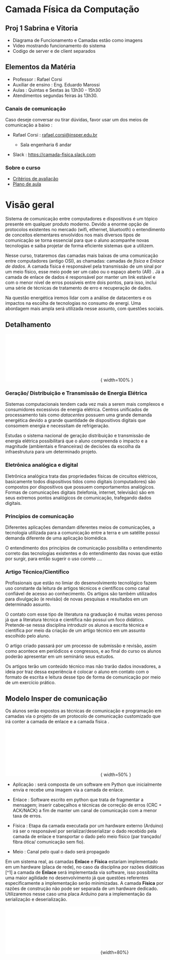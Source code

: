 ﻿
# Camada Física da Computação

## Proj 1 Sabrina e Vitoria

- Diagrama de Funcionamento e Camadas estão como imagens
- Video mostrando funcionamento do sistema
- Codigo de server e de client separados

## Elementos da Matéria

- Professor : Rafael Corsi
- Auxiliar de ensino : Eng. Eduardo Marossi 
- Aulas : Quintas e Sextas às 13h30 - 15h30
- Atendimentos segundas feiras às 13h30.

### Canais de comunicação 

Caso deseje conversar ou tirar dúvidas, favor usar um dos meios de comunicação a baixo :

- Rafael Corsi : rafael.corsi@insper.edu.br
    - Sala engenharia 6 andar

- Slack : https://camada-fisica.slack.com
 
### Sobre o curso

- [Critérios de avaliação 
](https://github.com/Insper/Camada-Fisica-Computacao/wiki/Crit%C3%A9rios-de-Avalia%C3%A7%C3%A3o)
- [Plano de aula]()

# Visão geral

Sistema de comunicação entre computadores e dispositivos é um tópico
presente em qualquer produto moderno. Devido a enorme opção de
protocolos existentes no mercado (wifi, ethernet, bluetooth) o
entendimento de conceitos elementares envolvidos nos mais diversos tipos
de comunicação se torna essencial para que o aluno acompanhe novas
tecnologias e saiba projetar de forma eficiente sistemas que a utilizem.

Nesse curso, trataremos das camadas mais baixas de uma comunicação entre
computadores (antigo OSI), as chamadas: camadas de *física* e *Enlace de
dados*. A camada física é responsável pela transmissão de
um sinal por um meio físico, esse meio pode ser um cabo ou o espaço aberto (AR)
. Já a camada de enlace de dados é responsável por manter um link
estável e com o menor nível de erros possíveis entre dois pontos, para
isso, inclui uma série de técnicas de tratamento de erro e recuperação
de dados.

Na questão energética iremos lidar com a análise de datacenters e os impactos
na escolha de tecnologias no consumo de energi. Uma abordagem mais ampla será
utilizada nesse assunto, com questões sociais.

## Detalhamento 

![Linha do Tempo](imgs/linhaDoTempo.pdf){ width=100% }

### Geração/ Distribuição e Transmissão de Energia Elétrica

Sistemas computacionais tendem cada vez mais a serem mais complexos e consumidores
excessivos de energia elétrica. Centros unificados de processamento tais como
*datacentes* possuem uma grande demanda energética devido a grande quantidade de
dispositivos digitais que consomem energia e necessitam de refrigeração.

Estudas o sistema nacional de geração distribuição e transmissão de energia elétrica
possibilitará que o aluno compreenda o impacto e a magnitude (ambientais e
financeiras) de decisões da escolha da infraestrutura para um determinado projeto.

### Eletrônica analógica e digital

Eletrônica analógica trata das propriedades físicas de circuitos elétricos,
basicamente todos dispositivos tidos como digitais (computadores) são compostos por
dispositivos que possuem comportamentos analógicos. Formas de comunicações 
digitais (telefonia, internet, televisão) são em seus extremos pontos analógicos
de comunicação, trafegando dados digitais. 

### Princípios de comunicação


Diferentes aplicações demandam diferentes meios de comunicações, a tecnologia
utilizada para a comunicação entre a terra e um satélite possui demanda diferente
de uma aplicação biomédica. 

O entendimento dos princípios de comunicação possibilita o entendimento correto
das tecnologias existentes e do entendimento das novas que estão por surgir, para
então sugerir o uso correto ....

### Artigo Técnico/Científico

Profissionais que estão no limiar do desenvolvimento tecnológico fazem uso constante
da leitura de artigos técnicos e científicos como canal confiável de acesso
ao conhecimento. Os artigos são também utilizados para divulgação (e revisão)
de novas pesquisas e resultados em um determinado assunto.

O contato com esse tipo de literatura na graduação é muitas vezes penoso já que a
literatura técnica e científica não possui um foco didático. Pretende-se nessa
disciplina introduzir os alunos a escrita técnica e científica por meio da criação
de um artigo técnico em um assunto escolhido pelo aluno.

O artigo criado passará por um processo de submissão e revisão, assim como acontece em
periódicos e congressos, e ao final do curso os alunos poderão apresentar em um
seminário seus estudos.

Os artigos terão um conteúdo técnico mas não trarão dados inovadores, a ideia por
traz dessa experiência é colocar o aluno em contato com o formato de escrita e leitura
desse tipo de forma de comunicação por meio de um exercício prático.

## Modelo Insper de comunicação

Os alunos serão expostos as técnicas de comunicação e programação em camadas via
o projeto de um protocolo de comunicação customizado que irá conter a camada de
enlace e a camada física . 

![Pilha de comunicação](imgs/pilhaInsper.pdf){ width=50% }

- Aplicação : será composta de um software em Python que inicialmente envia
e recebe uma imagem via a camada de enlace.

- Enlace : Software escrito em python que trata de fragmentar a mensagem;
inserir cabeçalhos e técnicas de correção de erros (CRC + ACK/NACK) a fim de manter
um canal de comunicação com a menor taxa de erros.

- Física : Etapa da camada executada por um hardware externo (Arduino) irá ser o
responsável por serializar/deserializar o dado recebido pela camada de enlace e
transportar o dado pelo meio físico (par trançado/ fibra ótica/ comunicação sem fio).

- Meio : Canal pelo qual o dado será propagado

Em um sistema real, as camadas **Enlace** e **Física** estariam implementado em um
hardware (placa de rede), no caso da disciplina por razões didáticas [^1] a camada
de **Enlace** será implementada via software, isso possibilita uma maior agilidade
no desenvolvimento já que questões referentes especificamente a implementação
serão minimizadas. A camada  **Física** por razões de construção não pode ser
separada de um hardware dedicado. Utilizaremos nesse caso uma placa Arduino
para a implementação da serialização e deserialização. 

![Interface de comunicação entre camadas](imgs/pilhaInsper2.pdf){width=80%}

